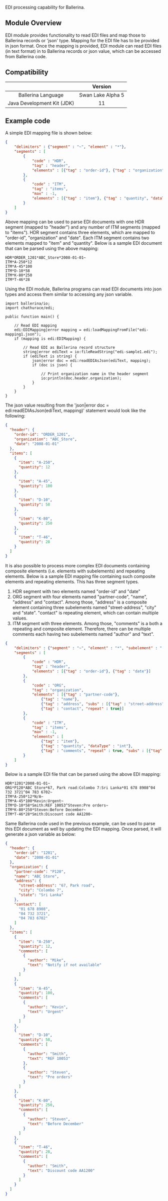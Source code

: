EDI processing capability for Ballerina.

## Module Overview

EDI module provides functionality to read EDI files and map those to Ballerina records or 'json' type. Mapping for the EDI file has to be provided in json format. Once the mapping is provided, EDI module can read EDI files (in text format) in to Ballerina records or json value, which can be accessed from Ballerina code.

## Compatibility

|                                   | Version               |
|:---------------------------------:|:---------------------:|
| Ballerina Language                | Swan Lake Alpha 5     |
| Java Development Kit (JDK)        | 11                    |

## Example code

A simple EDI mapping file is shown below:

````json
{
    "delimiters" : {"segment" : "~", "element" : "*"},
    "segments" : [
        {
            "code" : "HDR", 
            "tag" : "header",
            "elements" : [{"tag" : "order-id"}, {"tag" : "organization"}, {"tag" : "date"}]
        },
        {
            "code" : "ITM",
            "tag" : "items",
            "max" : -1,
            "elements" : [{"tag" : "item"}, {"tag" : "quantity", "dataType" : "int"}]
        }
    ]
}
````
Above mapping can be used to parse EDI documents with one HDR segment (mapped to "header") and any number of ITM segments (mapped to "items"). HDR segment contains three elements, which are mapped to "order-id", "organization" and "date". Each ITM segment contains two elements mapped to "item" and "quantity". Below is a sample EDI document that can be parsed using the above mapping:

````edi
HDR*ORDER_1201*ABC_Store*2008-01-01~
ITM*A-250*12
ITM*A-45*100
ITM*D-10*58
ITM*K-80*250
ITM*T-46*28
````
Using the EDI module, Ballerina programs can read EDI documents into json types and access them similar to accessing any json variable.

````ballerina
import ballerina/io;
import chathurace/edi;

public function main() {
    
    // Read EDI mapping
    edi:EDIMapping|error mapping = edi:loadMappingFromFile("edi-mapping1.json");
    if (mapping is edi:EDIMapping) {

        // Read EDI as Ballerina record structure
        string|error ediText = io:fileReadString("edi-sample1.edi");
        if (ediText is string) {
            json|error doc = edi:readEDIAsJson(ediText, mapping);
            if (doc is json) {

                // Print organization name in the header segment
                io:println(doc.header.organization);
            }
        }
    }
}
````
The json value resulting from the 'json|error doc = edi:readEDIAsJson(ediText, mapping)' statement would look like the following:

````json
{
  "header": {
    "order-id": "ORDER_1201",
    "organization": "ABC_Store",
    "date": "2008-01-01"
  },
  "items": [
    {
      "item": "A-250",
      "quantity": 12
    },
    {
      "item": "A-45",
      "quantity": 100
    },
    {
      "item": "D-10",
      "quantity": 58
    },
    {
      "item": "K-80",
      "quantity": 250
    },
    {
      "item": "T-46",
      "quantity": 28
    }
  ]
}
````

It is also possible to process more complex EDI documents containing composite elements (i.e. elements with subelements) and repeating elements. Below is a sample EDI mapping file containing such composite elements and repeating elements. This has three segment types. 

1. HDR segment with two elements named "order-id" and "date"
2. ORG segment with four elements named "partner-code", "name", "address" and "contact". Among those, "address" is a composite element containing three subelements named "street-address", "city" and "state". "contact" is repeating element, which can contain multiple values.
3. ITM segment with three elements. Among those, "comments" is a both a repeating and composite element. Therefore, there can be multiple comments each having two subelements named "author" and "text".

````json
{
    "delimiters" : {"segment" : "~", "element" : "*", "subelement" : ":", "repetition" : "^"},
    "segments" : [
        {
            "code" : "HDR", 
            "tag" : "header",
            "elements" : [{"tag" : "order-id"}, {"tag" : "date"}]
        },
        {
            "code" : "ORG", 
            "tag" : "organization",
            "elements" : [{"tag" : "partner-code"}, 
                {"tag" : "name"}, 
                {"tag" : "address", "subs" : [{"tag" : "street-address"}, {"tag" : "city"}, {"tag" : "state"}]}, 
                {"tag" : "contact", "repeat" : true}]
        },
        {
            "code" : "ITM",
            "tag" : "items",
            "max" : -1,
            "elements" : [
                {"tag" : "item"}, 
                {"tag" : "quantity", "dataType" : "int"}, 
                {"tag" : "comments", "repeat" : true, "subs" : [{"tag" : "author"}, {"tag" : "text"}]}]
        }
    ]
}
````

Below is a sample EDI file that can be parsed using the above EDI mapping:

```` edi
HDR*1201*2008-01-01~
ORG*P120*ABC Store*67, Park road:Colombo 7:Sri Lanka*01 678 8908^04 732 3721^04 783 6702~
ITM*A-250*12*N/A~
ITM*A-45*100*Kevin:Urgent~
ITM*D-10*58*Smith:REF 10053^Steven:Pre orders~
ITM*K-80*250*Steven:Before December~
ITM*T-46*28*Smith:Discount code AA1200~
````
Same Ballerina code used in the previous example, can be used to parse this EDI document as well by updating the EDI mapping. Once parsed, it will generate a json variable as below:

````json
{
  "header": {
    "order-id": "1201",
    "date": "2008-01-01"
  },
  "organization": {
    "partner-code": "P120",
    "name": "ABC Store",
    "address": {
      "street-address": "67, Park road",
      "city": "Colombo 7",
      "state": "Sri Lanka"
    },
    "contact": [
      "01 678 8908",
      "04 732 3721",
      "04 783 6702"
    ]
  },
  "items": [
    {
      "item": "A-250",
      "quantity": 12,
      "comments": [
        {
          "author": "Mike",
          "text": "Notify if not available"
        }
      ]
    },
    {
      "item": "A-45",
      "quantity": 100,
      "comments": [
        {
          "author": "Kevin",
          "text": "Urgent"
        }
      ]
    },
    {
      "item": "D-10",
      "quantity": 58,
      "comments": [
        {
          "author": "Smith",
          "text": "REF 10053"
        },
        {
          "author": "Steven",
          "text": "Pre orders"
        }
      ]
    },
    {
      "item": "K-80",
      "quantity": 250,
      "comments": [
        {
          "author": "Steven",
          "text": "Before December"
        }
      ]
    },
    {
      "item": "T-46",
      "quantity": 28,
      "comments": [
        {
          "author": "Smith",
          "text": "Discount code AA1200"
        }
      ]
    }
  ]
}
````



